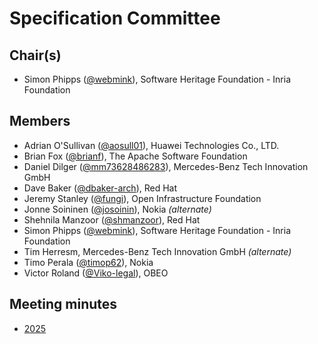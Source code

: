 # Specification Committee

## Chair(s)
* Simon Phipps ([@webmink][]), Software Heritage Foundation - Inria Foundation

## Members
* Adrian O'Sullivan ([@aosull01][]), Huawei Technologies Co., LTD.
* Brian Fox ([@brianf][]), The Apache Software Foundation
* Daniel Dilger ([@mm73628486283][]), Mercedes-Benz Tech Innovation GmbH
* Dave Baker ([@dbaker-arch][]), Red Hat
* Jeremy Stanley ([@fungi][]), Open Infrastructure Foundation
* Jonne Soininen ([@josoinin][]), Nokia _(alternate)_
* Shehnila Manzoor ([@shmanzoor][]), Red Hat
* Simon Phipps ([@webmink][]), Software Heritage Foundation - Inria Foundation
* Tim Herresm, Mercedes-Benz Tech Innovation GmbH _(alternate)_ 
* Timo Perala ([@timop62][]), Nokia
* Victor Roland ([@Viko-legal][]), OBEO

## Meeting minutes

* [2025](./minutes/2025)

[@aosull01]: https://github.com/aosull01
[@brianf]: https://github.com/brianf
[@dbaker-arch]: https://github.com/dbaker-arch
[@fungi]: https://github.com/fungi
[@josoinin]: https://github.com/josoinin
[@mm73628486283]: https://github.com/mm73628486283
[@shmanzoor]: https://github.com/shmanzoor
[@timop62]: https://github.com/timop62
[@Viko-legal]: https://github.com/Viko-legal
[@webmink]: https://github.com/webmink

